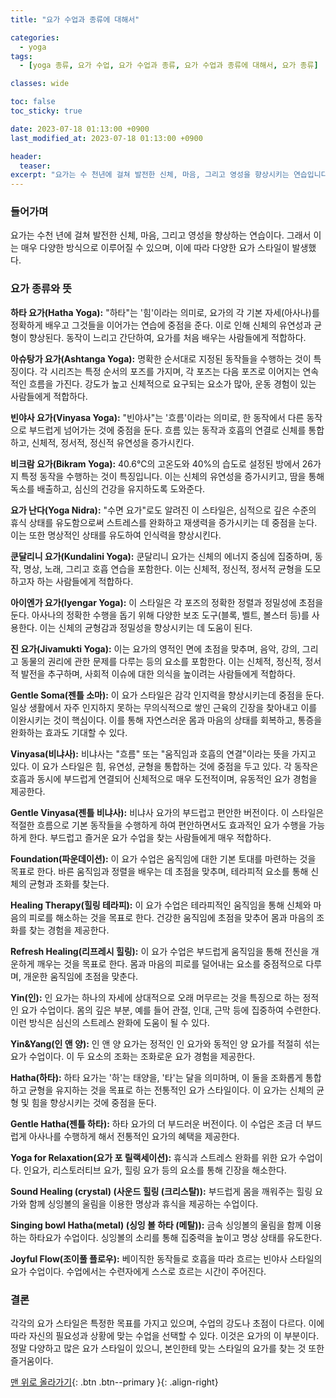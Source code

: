 ```yaml
---
title: "요가 수업과 종류에 대해서"

categories:
  - yoga
tags:
  - [yoga 종류, 요가 수업, 요가 수업과 종류, 요가 수업과 종류에 대해서, 요가 종류]

classes: wide

toc: false
toc_sticky: true

date: 2023-07-18 01:13:00 +0900
last_modified_at: 2023-07-18 01:13:00 +0900

header:
  teaser:
excerpt: "요가는 수 천년에 걸쳐 발전한 신체, 마음, 그리고 영성을 향상시키는 연습입니다."
---
```

### 들어가며
요가는 수천 년에 걸쳐 발전한 신체, 마음, 그리고 영성을 향상하는 연습이다. 그래서 이는 매우 다양한 방식으로 이루어질 수 있으며, 이에 따라 다양한 요가 스타일이 발생했다.

### 요가 종류와 뜻
**하타 요가(Hatha Yoga):** "하타"는 '힘'이라는 의미로, 요가의 각 기본 자세(아사나)를 정확하게 배우고 그것들을 이어가는 연습에 중점을 준다. 이로 인해 신체의 유연성과 균형이 향상된다. 동작이 느리고 간단하여, 요가를 처음 배우는 사람들에게 적합하다.

**아슈탕가 요가(Ashtanga Yoga):** 명확한 순서대로 지정된 동작들을 수행하는 것이 특징이다. 각 시리즈는 특정 순서의 포즈를 가지며, 각 포즈는 다음 포즈로 이어지는 연속적인 흐름을 가진다. 강도가 높고 신체적으로 요구되는 요소가 많아, 운동 경험이 있는 사람들에게 적합하다.

**빈야사 요가(Vinyasa Yoga):** "빈야사"는 '흐름'이라는 의미로, 한 동작에서 다른 동작으로 부드럽게 넘어가는 것에 중점을 둔다. 흐름 있는 동작과 호흡의 연결로 신체를 통합하고, 신체적, 정서적, 정신적 유연성을 증가시킨다.

**비크람 요가(Bikram Yoga):** 40.6℃의 고온도와 40%의 습도로 설정된 방에서 26가지 특정 동작을 수행하는 것이 특징입니다. 이는 신체의 유연성을 증가시키고, 땀을 통해 독소를 배출하고, 심신의 건강을 유지하도록 도와준다.

**요가 난다(Yoga Nidra):** "수면 요가"로도 알려진 이 스타일은, 심적으로 깊은 수준의 휴식 상태를 유도함으로써 스트레스를 완화하고 재생력을 증가시키는 데 중점을 눈다. 이는 또한 명상적인 상태를 유도하여 인식력을 향상시킨다.

**쿤달리니 요가(Kundalini Yoga):** 쿤달리니 요가는 신체의 에너지 중심에 집중하며, 동작, 명상, 노래, 그리고 호흡 연습을 포함한다. 이는 신체적, 정신적, 정서적 균형을 도모하고자 하는 사람들에게 적합하다.

**아이엔가 요가(Iyengar Yoga):** 이 스타일은 각 포즈의 정확한 정렬과 정밀성에 초점을 둔다. 아사나의 정확한 수행을 돕기 위해 다양한 보조 도구(블록, 벨트, 볼스터 등)를 사용한다. 이는 신체의 균형감과 정밀성을 향상시키는 데 도움이 된다.

**진 요가(Jivamukti Yoga):** 이는 요가의 영적인 면에 초점을 맞추며, 음악, 강의, 그리고 동물의 권리에 관한 문제를 다루는 등의 요소를 포함한다. 이는 신체적, 정신적, 정서적 발전을 추구하며, 사회적 이슈에 대한 의식을 높이려는 사람들에게 적합하다.

**Gentle Soma(젠틀 소마):** 이 요가 스타일은 감각 인지력을 향상시키는데 중점을 둔다. 일상 생활에서 자주 인지하지 못하는 무의식적으로 쌓인 근육의 긴장을 찾아내고 이를 이완시키는 것이 핵심이다. 이를 통해 자연스러운 몸과 마음의 상태를 회복하고, 통증을 완화하는 효과도 기대할 수 있다.

**Vinyasa(비냐사):** 비냐사는 "흐름" 또는 "움직임과 호흡의 연결"이라는 뜻을 가지고 있다. 이 요가 스타일은 힘, 유연성, 균형을 통합하는 것에 중점을 두고 있다. 각 동작은 호흡과 동시에 부드럽게 연결되어 신체적으로 매우 도전적이며, 유동적인 요가 경험을 제공한다.

**Gentle Vinyasa(젠틀 비냐사):** 비냐사 요가의 부드럽고 편안한 버전이다. 이 스타일은 적절한 흐름으로 기본 동작들을 수행하게 하여 편안하면서도 효과적인 요가 수행을 가능하게 한다. 부드럽고 즐거운 요가 수업을 찾는 사람들에게 매우 적합하다.

**Foundation(파운데이션):** 이 요가 수업은 움직임에 대한 기본 토대를 마련하는 것을 목표로 한다. 바른 움직임과 정렬을 배우는 데 초점을 맞추며, 테라피적 요소를 통해 신체의 균형과 조화를 찾는다.

**Healing Therapy(힐링 테라피):** 이 요가 수업은 테라피적인 움직임을 통해 신체와 마음의 피로를 해소하는 것을 목표로 한다. 건강한 움직임에 초점을 맞추어 몸과 마음의 조화를 찾는 경험을 제공한다.

**Refresh Healing(리프레시 힐링):** 이 요가 수업은 부드럽게 움직임을 통해 전신을 개운하게 깨우는 것을 목표로 한다. 몸과 마음의 피로를 덜어내는 요소를 중점적으로 다루며, 개운한 움직임에 초점을 맞춘다.

**Yin(인):** 인 요가는 하나의 자세에 상대적으로 오래 머무르는 것을 특징으로 하는 정적인 요가 수업이다. 몸의 깊은 부분, 예를 들어 관절, 인대, 근막 등에 집중하여 수련한다. 이런 방식은 심신의 스트레스 완화에 도움이 될 수 있다.

**Yin&Yang(인 앤 양):** 인 앤 양 요가는 정적인 인 요가와 동적인 양 요가를 적절히 섞는 요가 수업이다. 이 두 요소의 조화는 조화로운 요가 경험을 제공한다.

**Hatha(하타):** 하타 요가는 '하'는 태양을, '타'는 달을 의미하며, 이 둘을 조화롭게 통합하고 균형을 유지하는 것을 목표로 하는 전통적인 요가 스타일이다. 이 요가는 신체의 균형 및 힘을 향상시키는 것에 중점을 둔다.

**Gentle Hatha(젠틀 하타):** 하타 요가의 더 부드러운 버전이다. 이 수업은 조금 더 부드럽게 아사나를 수행하게 해서 전통적인 요가의 혜택을 제공한다.

**Yoga for Relaxation(요가 포 릴랙세이션):** 휴식과 스트레스 완화를 위한 요가 수업이다. 인요가, 리스토러티브 요가, 힐링 요가 등의 요소를 통해 긴장을 해소한다.

**Sound Healing (crystal) (사운드 힐링 (크리스탈)):** 부드럽게 몸을 깨워주는 힐링 요가와 함께 싱잉볼의 울림을 이용한 명상과 휴식을 제공하는 수업이다.

**Singing bowl Hatha(metal) (싱잉 볼 하타 (메탈)):** 금속 싱잉볼의 울림을 함께 이용하는 하타요가 수업이다. 싱잉볼의 소리를 통해 집중력을 높이고 명상 상태를 유도한다.

**Joyful Flow(조이풀 플로우):** 베이직한 동작들로 호흡을 따라 흐르는 빈야사 스타일의 요가 수업이다. 수업에서는 수련자에게 스스로 흐르는 시간이 주어진다.

### 결론
각각의 요가 스타일은 특정한 목표를 가지고 있으며, 수업의 강도나 초점이 다르다. 이에 따라 자신의 필요성과 상황에 맞는 수업을 선택할 수 있다. 이것은 요가의 이 부분이다. 정말 다양하고 많은 요가 스타일이 있으니, 본인한테 맞는 스타일의 요가를 찾는 것 또한 즐거움이다.

[맨 위로 올라가기](#){: .btn .btn--primary }{: .align-right}